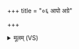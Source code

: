+++
title = "०६ आपो अग्रे"

+++
<details><summary>मूलम् (VS)</summary>

आपो॒ अग्रे॒ विश्व॑माव॒न्गर्भं॒ दधा॑ना अ॒मृता॑ ऋत॒ज्ञाः।  
यासु॑ दे॒वीष्वधि॑ दे॒व आसी॒त्कस्मै॑ दे॒वाय॑ ह॒विषा॑ विधेम ॥
</details>